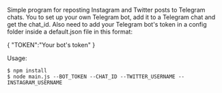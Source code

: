 Simple program for reposting Instagram and Twitter posts to Telegram chats. You to set up your own Telegram bot, add it to a Telegram chat and get the chat_id. Also need to add your Telegram bot's token in a config folder inside a default.json file in this format:

{
  "TOKEN":"Your bot's token"
}

Usage:

```
$ npm install  
$ node main.js --BOT_TOKEN --CHAT_ID --TWITTER_USERNAME --INSTAGRAM_USERNAME
```